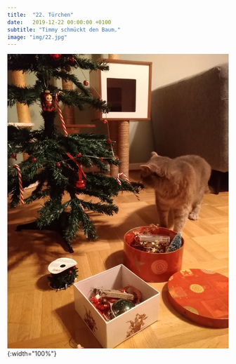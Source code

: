 ```yaml
---
title:  "22. Türchen"
date:   2019-12-22 00:00:00 +0100
subtitle: "Timmy schmückt den Baum."
image: "img/22.jpg"
---
```


![Timmy](../img/22.jpg){:width="100%"}